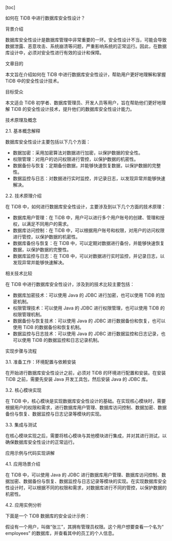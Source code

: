
[toc]                    
                
                
如何在 TiDB 中进行数据库安全性设计？

背景介绍

数据库安全性设计是数据库管理中非常重要的一环。安全性设计不当，可能会导致数据泄露、恶意攻击、系统崩溃等问题，严重影响系统的正常运行。因此，在数据库设计中，必须对安全性进行有效的设计和保障。

文章目的

本文旨在介绍如何在 TiDB 中进行数据库安全性设计，帮助用户更好地理解和掌握 TiDB 中的安全性设计技术。

目标受众

本文适合 TiDB 初学者、数据库管理员、开发人员等用户，旨在帮助他们更好地理解 TiDB 的安全性设计技术，提升他们的数据库安全性设计能力。

技术原理及概念

2.1. 基本概念解释

数据库安全性设计主要包括以下几个方面：

- 数据加密：采用加密算法对数据进行加密，以保护数据的安全性。
- 权限管理：对用户的访问权限进行管控，以保护数据的机密性。
- 数据备份与恢复：定期备份数据，并能够快速恢复数据，以保护数据的完整性。
- 数据监控与日志：对数据进行实时监控，并记录日志，以发现异常并能够快速解决。

2.2. 技术原理介绍

在 TiDB 中，如何进行数据库安全性设计，主要涉及到以下几个方面的技术原理：

- 数据库用户管理：在 TiDB 中，用户可以进行多个用户账号的创建、管理和授权，以满足不同用户的需求。
- 数据库访问控制：在 TiDB 中，可以根据用户账号和权限，对用户的访问权限进行管控，以保护数据的机密性。
- 数据库备份与恢复：在 TiDB 中，可以定期对数据进行备份，并能够快速恢复数据，以保护数据的完整性。
- 数据库监控与日志：在 TiDB 中，可以对数据进行实时监控，并记录日志，以发现异常并能够快速解决。

相关技术比较

在 TiDB 中进行数据库安全性设计，涉及到的技术比较主要包括：

- 数据库加密技术：可以使用 Java 的 JDBC 进行加密，也可以使用 TiDB 的加密机制。
- 权限管理技术：可以使用 Java 的 JDBC 进行权限管理，也可以使用 TiDB 的权限管理机制。
- 数据备份与恢复技术：可以使用 Java 的 JDBC 进行数据备份和恢复，也可以使用 TiDB 的数据备份和恢复机制。
- 数据监控与日志技术：可以使用 Java 的 JDBC 进行数据监控和日志记录，也可以使用 TiDB 的数据监控和日志记录机制。

实现步骤与流程

3.1. 准备工作：环境配置与依赖安装

在开始进行数据库安全性设计之前，必须对 TiDB 的环境进行配置和安装。在安装 TiDB 之前，需要先安装 Java 开发工具包，然后安装 Java 的 JDBC 库。

3.2. 核心模块实现

在 TiDB 中，核心模块是实现数据库安全性设计的基础。在实现核心模块时，需要根据用户的权限和需求，进行数据库用户管理、数据库访问控制、数据加密、数据备份与恢复、数据监控与日志记录等模块的实现。

3.3. 集成与测试

在核心模块实现之后，需要将核心模块与其他模块进行集成，并对其进行测试，以确保数据库安全性设计的正常运行。

应用示例与代码实现讲解

4.1. 应用场景介绍

在 TiDB 中，可以使用 Java 的 JDBC 进行数据库用户管理、数据库访问控制、数据加密、数据备份与恢复、数据监控与日志记录等模块的实现。在实现数据库安全性设计时，可以根据不同的权限和需求，对数据库进行不同的管控，以保护数据的机密性。

4.2. 应用实例分析

下面是一个 TiDB 数据库的安全设计示例：

假设有一个用户，叫做“张三”，其拥有管理员权限。这个用户想要查看一个名为“ employees” 的数据库，并查看其中的员工的个人信息。

